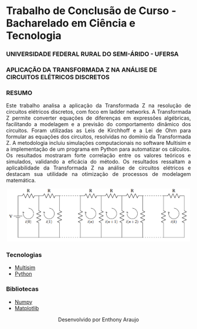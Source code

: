 # Trabalho de Conclusão de Curso - Bacharelado em Ciência e Tecnologia

### UNIVERSIDADE FEDERAL RURAL DO SEMI-ÁRIDO - UFERSA

### APLICAÇÃO DA TRANSFORMADA Z NA ANÁLISE DE CIRCUITOS ELÉTRICOS DISCRETOS

### RESUMO

<p align="justify">Este trabalho analisa a aplicação da Transformada Z na resolução de circuitos elétricos discretos,
com foco em ladder networks. A Transformada Z permite converter equações de diferenças
em expressões algébricas, facilitando a modelagem e a previsão do comportamento dinâmico
dos circuitos. Foram utilizadas as Leis de Kirchhoff e a Lei de Ohm para formular as equações
dos circuitos, resolvidas no domínio da Transformada Z. A metodologia incluiu simulações
computacionais no software Multisim e a implementação de um programa em Python para
automatizar os cálculos. Os resultados mostraram forte correlação entre os valores teóricos
e simulados, validando a eficácia do método. Os resultados ressaltam a aplicabilidade da
Transformada Z na análise de circuitos elétricos e destacam sua utilidade na otimização de
processos de modelagem matemática.</p>


<p align="center">
<img src="ladder-network.png" alt="ladder network" width="500"/>
</p>

### Tecnologias
- [Multisim](https://www.ni.com/en/support/downloads/software-products/download.multisim.html?srsltid=AfmBOop9PxlwMzHdw5kAutv0n2epTl-sdp9BrvFQSqYeNyDg4yd3rbz7#452133)
- [Python](https://www.python.org/)

### Bibliotecas
- [Numpy](https://numpy.org/)
- [Matplotlib](https://matplotlib.org/)


<p align="center">Desenvolvido por Enthony Araujo</p>
